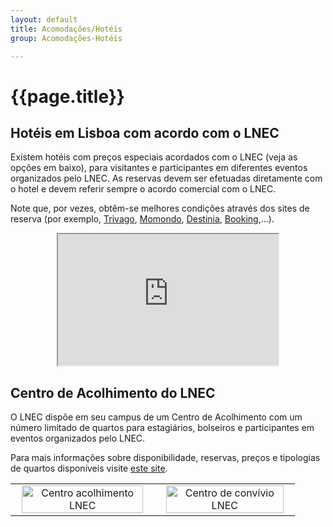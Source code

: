```yaml
---
layout: default
title: Acomodações/Hotéis
group: Acomodações-Hotéis

---
```


# {{page.title}}

## Hotéis em Lisboa com acordo com o LNEC

Existem hotéis com preços especiais acordados com o LNEC (veja as opções em baixo), para visitantes e participantes em diferentes eventos organizados pelo LNEC. 
As reservas devem ser efetuadas diretamente com o hotel e devem referir sempre o acordo comercial com o LNEC. 

Note que, por vezes, obtêm-se melhores condições através dos sites de reserva (por exemplo, [Trivago](https://www.trivago.pt/), [Momondo](https://www.momondo.pt), [Destinia](https://destinia.pt), [Booking](https://www.booking.com),...).


<div style="text-align: center;"> 
<iframe src="https://docs.google.com/file/d/1N3hY_hD_bRPEM7YpzV3hPAKrMS0bYWWf/preview" width="70%" height="210px"></iframe>
</div>


## Centro de Acolhimento do LNEC

O LNEC dispõe em seu campus de um Centro de Acolhimento com um número limitado de quartos para estagiários, bolseiros e participantes em eventos organizados pelo LNEC. 

Para mais informações sobre disponibilidade, reservas, preços e tipologias de quartos disponíveis visite [este site](http://fundcic.lnec.pt/accomodation.html).


<table class="table table-hover">
  <tbody>
    <tr style="text-align: center;">
  <td > <img src="{{site.baseurl}}/images/hoteis/centro_acolhimentoLNEC.jpg" style="width:95%; max-width: 400px" title="Centro acolhimento LNEC" alt="Centro acolhimento LNEC"> </td>
  <td> <img src="{{site.baseurl}}/images/hoteis/centro_convivioLNEC.jpg" style="width:95%; max-width: 400px" title="Centro de convívio LNEC" alt="Centro de convívio LNEC"> </td>
 
  </tr>
    </tbody>
</table>

